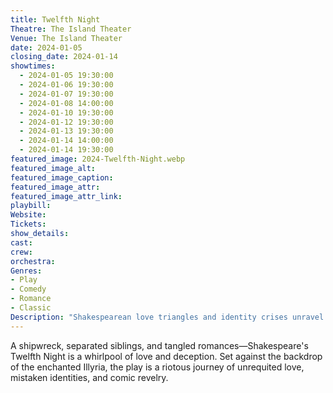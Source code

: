 ```yaml
---
title: Twelfth Night
Theatre: The Island Theater
Venue: The Island Theater
date: 2024-01-05
closing_date: 2024-01-14
showtimes:
  - 2024-01-05 19:30:00
  - 2024-01-06 19:30:00
  - 2024-01-07 19:30:00
  - 2024-01-08 14:00:00
  - 2024-01-10 19:30:00
  - 2024-01-12 19:30:00
  - 2024-01-13 19:30:00
  - 2024-01-14 14:00:00
  - 2024-01-14 19:30:00
featured_image: 2024-Twelfth-Night.webp
featured_image_alt: 
featured_image_caption: 
featured_image_attr: 
featured_image_attr_link: 
playbill:
Website: 
Tickets: 
show_details: 
cast:
crew:
orchestra:
Genres:
- Play
- Comedy
- Romance
- Classic
Description: "Shakespearean love triangles and identity crises unravel in this timeless comedy set in the imaginary land of Illyria."
---
```

A shipwreck, separated siblings, and tangled romances—Shakespeare's Twelfth Night is a whirlpool of love and deception. Set against the backdrop of the enchanted Illyria, the play is a riotous journey of unrequited love, mistaken identities, and comic revelry.
